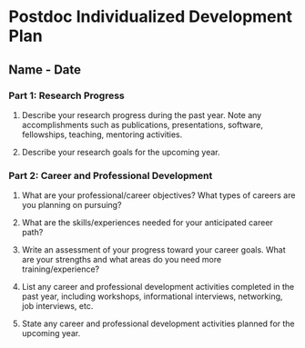 # Postdoc Individualized Development Plan

## Name - Date

### Part 1: Research Progress

1. Describe your research progress during the past year. Note any accomplishments such as publications, presentations, software, fellowships, teaching, mentoring activities.  

2. Describe your research goals for the upcoming year.

### Part 2: Career and Professional Development 

1. What are your professional/career objectives? What types of careers are you planning on pursuing?

2. What are the skills/experiences needed for your anticipated career path?

3. Write an assessment of your progress toward your career goals. What are your strengths and what areas do you need more training/experience?

4. List any career and professional development activities completed in the past year, including workshops,
informational interviews, networking, job interviews, etc.

5. State any career and professional development activities planned for the upcoming year.


